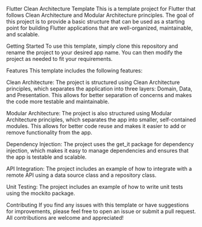 Flutter Clean Architecture Template
This is a template project for Flutter that follows Clean Architecture and Modular Architecture principles. The goal of this project is to provide a basic structure that can be used as a starting point for building Flutter applications that are well-organized, maintainable, and scalable.

Getting Started
To use this template, simply clone this repository and rename the project to your desired app name. You can then modify the project as needed to fit your requirements.

Features
This template includes the following features:

Clean Architecture: The project is structured using Clean Architecture principles, which separates the application into three layers: Domain, Data, and Presentation. This allows for better separation of concerns and makes the code more testable and maintainable.

Modular Architecture: The project is also structured using Modular Architecture principles, which separates the app into smaller, self-contained modules. This allows for better code reuse and makes it easier to add or remove functionality from the app.

Dependency Injection: The project uses the get_it package for dependency injection, which makes it easy to manage dependencies and ensures that the app is testable and scalable.

API Integration: The project includes an example of how to integrate with a remote API using a data source class and a repository class.

Unit Testing: The project includes an example of how to write unit tests using the mockito package.

Contributing
If you find any issues with this template or have suggestions for improvements, please feel free to open an issue or submit a pull request. All contributions are welcome and appreciated!
